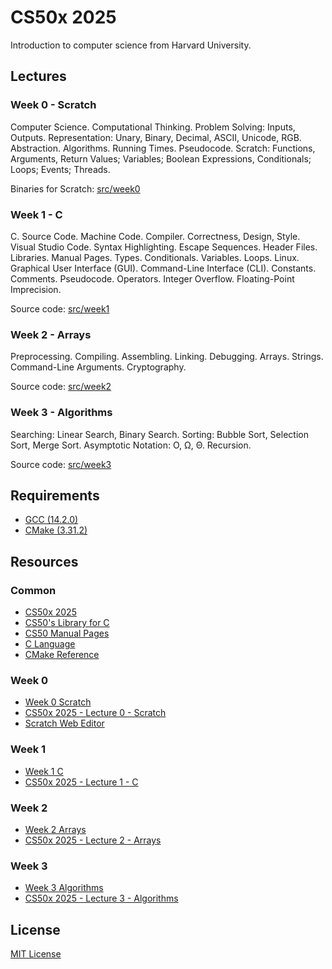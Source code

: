 # CS50x 2025

Introduction to computer science from Harvard University.

## Lectures

### Week 0 - Scratch

Computer Science. Computational Thinking. Problem Solving: Inputs, Outputs. Representation: Unary, Binary, Decimal, ASCII, Unicode, RGB. Abstraction. Algorithms. Running Times. Pseudocode. Scratch: Functions, Arguments, Return Values; Variables; Boolean Expressions, Conditionals; Loops; Events; Threads.

Binaries for Scratch: [src/week0](src/week0)

### Week 1 - C

C. Source Code. Machine Code. Compiler. Correctness, Design, Style. Visual Studio Code. Syntax Highlighting. Escape Sequences. Header Files. Libraries. Manual Pages. Types. Conditionals. Variables. Loops. Linux. Graphical User Interface (GUI). Command-Line Interface (CLI). Constants. Comments. Pseudocode. Operators. Integer Overflow. Floating-Point Imprecision.

Source code: [src/week1](src/week1)

### Week 2 - Arrays

Preprocessing. Compiling. Assembling. Linking. Debugging. Arrays. Strings. Command-Line Arguments. Cryptography.

Source code: [src/week2](src/week2)

### Week 3 - Algorithms

Searching: Linear Search, Binary Search. Sorting: Bubble Sort, Selection Sort, Merge Sort. Asymptotic Notation: O, Ω, Θ. Recursion.

Source code: [src/week3](src/week3)

## Requirements

- [GCC (14.2.0)](https://gcc.gnu.org/)
- [CMake (3.31.2)](https://cmake.org/)

## Resources

### Common

- [CS50x 2025](https://cs50.harvard.edu/x/2025/)
- [CS50's Library for C](https://github.com/cs50/libcs50)
- [CS50 Manual Pages](https://manual.cs50.io/)
- [C Language](https://en.cppreference.com/w/c/language)
- [CMake Reference](https://cmake.org/cmake/help/latest/)

### Week 0

- [Week 0 Scratch](https://cs50.harvard.edu/x/2025/weeks/0/)
- [CS50x 2025 - Lecture 0 - Scratch](https://www.youtube.com/watch?v=2WtPyqwTLKM)
- [Scratch Web Editor](https://scratch.mit.edu/projects/editor/)

### Week 1

- [Week 1 C](https://cs50.harvard.edu/x/2025/weeks/1/)
- [CS50x 2025 - Lecture 1 - C](https://www.youtube.com/watch?v=89cbCbWrM4U)

### Week 2

- [Week 2 Arrays](https://cs50.harvard.edu/x/2025/weeks/2/)
- [CS50x 2025 - Lecture 2 - Arrays](https://www.youtube.com/watch?v=Y8qnryVy5sQ)

### Week 3

- [Week 3 Algorithms](https://cs50.harvard.edu/x/2025/weeks/3/)
- [CS50x 2025 - Lecture 3 - Algorithms](https://www.youtube.com/watch?v=iCx3zwK8Ms8)

## License

[MIT License](LICENSE.md)
